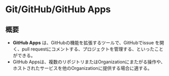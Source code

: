 # Git/GitHub/GitHub Apps

## 概要

- **GitHub Apps** は、GitHubの機能を拡張するツールで、GitHubでissue を開く、pull requestにコメントする、プロジェクトを管理する、といったことができる。
- GitHub Appsは、複数のリポジトリまたはOrganizationにまたがる操作や、ホストされたサービスを他のOrganizationに提供する場合に適する。
